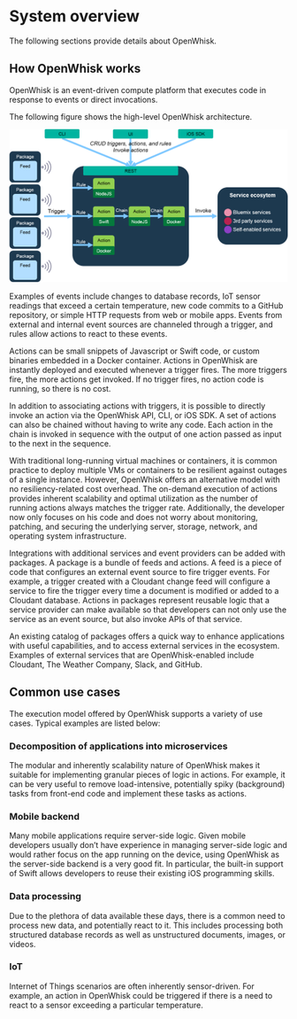 
# System overview


The following sections provide details about OpenWhisk.

## How OpenWhisk works

OpenWhisk is an event-driven compute platform that executes code in response to events or direct invocations.

The following figure shows the high-level OpenWhisk architecture.

![OpenWhisk architecture](OpenWhisk.png)

Examples of events include changes to database records, IoT sensor readings that exceed a certain temperature, new code commits to a GitHub repository, or simple HTTP requests from web or mobile apps. Events from external and internal event sources are channeled through a trigger, and rules allow actions to react to these events.

Actions can be small snippets of Javascript or Swift code, or custom binaries embedded in a Docker container. Actions in OpenWhisk are instantly deployed and executed whenever a trigger fires. The more triggers fire, the more actions get invoked. If no trigger fires, no action code is running, so there is no cost.

In addition to associating actions with triggers, it is possible to directly invoke an action via the OpenWhisk API, CLI, or iOS SDK. A set of actions can also be chained without having to write any code. Each action in the chain is invoked in sequence with the output of one action passed as input to the next in the sequence.

With traditional long-running virtual machines or containers, it is common practice to deploy multiple VMs or containers to be resilient against outages of a single instance. However, OpenWhisk offers an alternative model with no resiliency-related cost overhead. The on-demand execution of actions provides inherent scalability and optimal utilization as the number of running actions always matches the trigger rate. Additionally, the developer now only focuses on his code and does not worry about monitoring, patching, and securing the underlying server, storage, network, and operating system infrastructure.

Integrations with additional services and event providers can be added with packages. A package is a bundle of feeds and actions. A feed is a piece of code that configures an external event source to fire trigger events. For example, a trigger created with a Cloudant change feed will configure a service to fire the trigger every time a document is modified or added to a Cloudant database. Actions in packages represent reusable logic that a service provider can make available so that developers can not only use the service as an event source, but also invoke APIs of that service.

An existing catalog of packages offers a quick way to enhance applications with useful capabilities, and to access external services in the ecosystem. Examples of external services that are OpenWhisk-enabled include Cloudant, The Weather Company, Slack, and GitHub.


## Common use cases

The execution model offered by OpenWhisk supports a variety of use cases. Typical examples are listed below:

### Decomposition of applications into microservices
The modular and inherently scalability nature of OpenWhisk makes it suitable for implementing granular pieces of logic in actions. For example, it can be very useful to remove load-intensive, potentially spiky (background) tasks from front-end code and implement these tasks as actions.

### Mobile backend
Many mobile applications require server-side logic. Given mobile developers usually don’t have experience in managing server-side logic and would rather focus on the app running on the device, using OpenWhisk as the server-side backend is a very good fit. In particular, the built-in support of Swift allows developers to reuse their existing iOS programming skills.

### Data processing
Due to the plethora of data available these days, there is a common need to process new data, and potentially react to it. This includes processing both structured database records as well as unstructured documents, images, or videos.

### IoT
Internet of Things scenarios are often inherently sensor-driven. For example, an action in OpenWhisk could be triggered if there is a need to react to a sensor exceeding a particular temperature.
